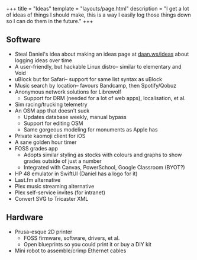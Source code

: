 +++
title = "Ideas"
template = "layouts/page.html"
description = "I get a lot of ideas of things I should make, this is a way I easily log those things down so I can do them in the future."
+++

## Software
- Steal Daniel's idea about making an ideas page at [daan.ws/ideas](https://daan.ws/ideas/) about logging ideas over time
- A user-friendly, but hackable Linux distro– similar to elementary and Void
- uBlock but for Safari– support for same list syntax as uBlock
- Music search by location– favours Bandcamp, then Spotify/Qobuz
- Anonymous network solutions for Librewolf
    - Support for DRM (needed for a lot of web apps), localisation, et al.
- Sim racing/trucking telemetry
- An OSM app that doesn't suck
    - Updates database weekly, manual bypass
    - Support for editing OSM
    - Same gorgeous modeling for monuments as Apple has
- Private kaomoji client for iOS
- A sane golden hour timer
- FOSS grades app
  - Adopts similar styling as stocks with colours and graphs to show grades outside of just a number
  - Integrated with Canvas, PowerSchool, Google Classroom (BYOT?)
- HP 48 emulator in SwiftUI (Daniel has a logo for it)
- Last.fm alternative
- Plex music streaming alternative
- Plex self-service invites (for intranet)
- Convert SVG to Tricaster XML

## Hardware
- Prusa-esque 2D printer
  - FOSS firmware, software, drivers, et al.
  - Open blueprints so you could print it or buy a DIY kit
- Mini robot to assemble/crimp Ethernet cables
